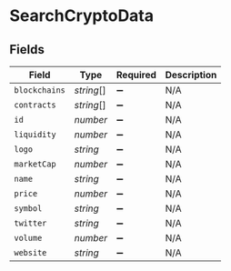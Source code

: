 # SearchCryptoData


## Fields

| Field              | Type               | Required           | Description        |
| ------------------ | ------------------ | ------------------ | ------------------ |
| `blockchains`      | *string*[]         | :heavy_minus_sign: | N/A                |
| `contracts`        | *string*[]         | :heavy_minus_sign: | N/A                |
| `id`               | *number*           | :heavy_minus_sign: | N/A                |
| `liquidity`        | *number*           | :heavy_minus_sign: | N/A                |
| `logo`             | *string*           | :heavy_minus_sign: | N/A                |
| `marketCap`        | *number*           | :heavy_minus_sign: | N/A                |
| `name`             | *string*           | :heavy_minus_sign: | N/A                |
| `price`            | *number*           | :heavy_minus_sign: | N/A                |
| `symbol`           | *string*           | :heavy_minus_sign: | N/A                |
| `twitter`          | *string*           | :heavy_minus_sign: | N/A                |
| `volume`           | *number*           | :heavy_minus_sign: | N/A                |
| `website`          | *string*           | :heavy_minus_sign: | N/A                |